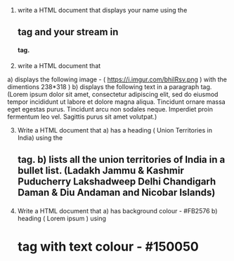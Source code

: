 1. write a HTML document that displays your name using the <h2> tag and your stream in <h4> tag.

2. write a HTML document that
 
  a) displays the following image - ( https://i.imgur.com/bhiIRsv.png ) with the dimentions 238*318 )
  b) displays the following text in a paragraph tag.  
    (Lorem ipsum dolor sit amet, consectetur adipiscing elit, sed do eiusmod tempor incididunt ut labore et dolore magna aliqua.
    Tincidunt ornare massa eget egestas purus. Tincidunt arcu non sodales neque. Imperdiet proin fermentum leo vel.
    Sagittis purus sit amet volutpat.)

3. Write a HTML document that
   a) has a heading ( Union Territories in India) using the <h2> tag.
   b) lists all the union territories of India in a bullet list.
      (Ladakh
      Jammu & Kashmir
      Puducherry
      Lakshadweep
      Delhi
      Chandigarh
      Daman & Diu
      Andaman and Nicobar Islands)

4. Write a HTML document that
   a) has background colour - #FB2576
   b) heading ( Lorem ipsum ) using <h1> tag with text colour - #150050